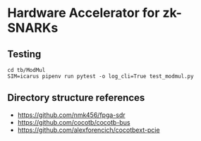 # Hardware Accelerator for zk-SNARKs

## Testing

```
cd tb/ModMul
SIM=icarus pipenv run pytest -o log_cli=True test_modmul.py
```

## Directory structure references

- https://github.com/nmk456/fpga-sdr
- https://github.com/cocotb/cocotb-bus
- https://github.com/alexforencich/cocotbext-pcie
